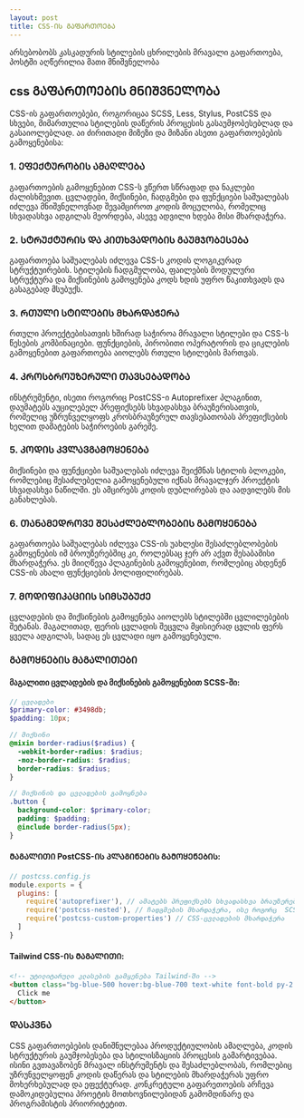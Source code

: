 ```yaml
---
layout: post
title: CSS-ᲘᲡ ᲒᲐᲤᲐᲠᲗᲝᲔᲑᲐ
---
```


არსებობობს კასკადურის სტილების ცხრილების მრავალი გაფართოება, პოსტში აღწერილია მათი მნიშვნელობა

## css ᲒᲐᲤᲐᲠᲗᲝᲔᲑᲘᲡ ᲛᲜᲘᲨᲕᲜᲔᲚᲝᲑᲐ

CSS-ის გაფართოებები, როგორიცაა SCSS, Less, Stylus, PostCSS და სხვები, მიმართულია სტილების დაწერის პროცესის გასაუმჯობესებლად და გასაიოლებლად. აი ძირითადი მიზეზი და მიზანი ასეთი გაფართოებების გამოყენებისა:

### 1. ᲔᲤᲔᲥᲢᲣᲠᲝᲑᲘᲡ ᲐᲛᲐᲦᲚᲔᲑᲐ

გაფართოების გამოყენებით  CSS-ს ვწერთ სწრაფად და ნაკლები ძალისხმევით. ცვლადები, მიქსინები, ჩადგმები და ფუნქციები საშუალებას იძლევა მნიშვნელოვნად შევამციროთ კოდის მოცულობა, რომელიც სხვადასხვა ადგილას მეორდება, ასევე ადვილი ხდება მისი მხარდაჭერა.

### 2. ᲡᲢᲠᲣᲥᲢᲣᲠᲘᲡ ᲓᲐ ᲙᲘᲗᲮᲕᲐᲓᲝᲑᲘᲡ ᲒᲐᲣᲛᲯᲝᲑᲔᲡᲔᲑᲐ

გაფართოება საშუალებას იძლევა CSS-ს კოდის ლოგიკურად სტრუქტუირების. სტილების ჩადგმულობა, ფაილების მოდულური სტრუქტურა და მიქსინების გამოყენება კოდს ხდის უფრო წაკითხვადს და გასაგებად მსუბუქს. 

### 3. ᲠᲗᲣᲚᲘ ᲡᲢᲘᲚᲔᲑᲘᲡ ᲛᲮᲐᲠᲓᲐᲭᲔᲠᲐ

რთული პროექტებისათვის ხშირად საჭიროა მრავალი სტილები და CSS-ს წესების კომბინაციები. ფუნქციების, პირობითი ოპერატორის და ციკლების გამოყენებით გაფართოება აიოლებს რთული სტილების მართვას.

### 4. ᲙᲠᲝᲡᲑᲠᲝᲣᲖᲔᲠᲣᲚᲘ ᲗᲐᲕᲡᲔᲑᲐᲓᲝᲑᲐ

ინსტრუმენტი, ისეთი როგორიც PostCSS-ი  Autoprefixer პლაგინით, დაუმატებს აუცილებელ პრეფიქსებს სხვადასხვა ბრაუზერისათვის, რომელიც უზრუნველყოფს კროსბრაუზერულ თავსებათობას პრეფიქსების ხელით დამატების საჭიროების გარეშე.

### 5. ᲙᲝᲓᲘᲡ ᲙᲕᲚᲐᲕᲒᲐᲛᲝᲧᲔᲜᲔᲑᲐ

მიქსინები და ფუნქციები საშუალებას იძლევა შეიქმნას სტილის ბლოკები, რომლებიც შესაძლებელია გამოყენებული იქნას მრავალჯერ პროექტის სხვადასხვა ნაწილში. ეს ამცირებს კოდის დუბლირებას და აადვილებს მის განახლებას.

### 6. ᲗᲐᲜᲐᲛᲔᲓᲠᲝᲕᲔ ᲨᲔᲡᲐᲫᲚᲔᲑᲚᲝᲑᲔᲑᲘᲡ ᲒᲐᲛᲝᲧᲔᲜᲔᲑᲐ

გაფართოება საშუალებას იძლევა CSS-ის უახლესი შესაძლებლობების გამოყენების იმ ბროუზერებშიც კი, როლებსაც ჯერ არ აქვთ შესაბამისი მხარდაჭერა. ეს მიიღწევა პლაგინების გამოყენებით, რომლებიც ახდენენ CSS-ის ახალი ფუნქციების პოლიფილირებას.

### 7. ᲛᲝᲓᲘᲤᲘᲙᲐᲪᲘᲘᲡ ᲡᲘᲛᲡᲣᲑᲣᲥᲔ

ცვლადების და მიქსინების გამოყენება აიოლებს სტილებში ცვლილებების შეტანას. მაგალითად, ფერის ცვლადის შეცვლა მყისიერად ცვლის ფერს ყველა ადგილას, სადაც ეს ცვლადი იყო გამოყენებული.

### ᲒᲐᲛᲝᲧᲜᲔᲑᲘᲡ ᲛᲐᲒᲐᲚᲘᲗᲔᲑᲘ

#### მაგალითი ცვლადების და მიქსინების გამოყენებით SCSS-ში:

```scss
// ცვლადები
$primary-color: #3498db;
$padding: 10px;

// მიქსინი
@mixin border-radius($radius) {
  -webkit-border-radius: $radius;
  -moz-border-radius: $radius;
  border-radius: $radius;
}

// მიქსინის და ცვლადების გამოყნება
.button {
  background-color: $primary-color;
  padding: $padding;
  @include border-radius(5px);
}
```

#### ᲛᲐᲒᲐᲚᲘᲗᲘ PostCSS-ᲘᲡ ᲞᲚᲐᲒᲘᲜᲔᲑᲘᲡ ᲒᲐᲛᲝᲧᲔᲜᲔᲑᲘᲡ:

```js
// postcss.config.js
module.exports = {
  plugins: [
    require('autoprefixer'), // ამატებს პრეფიქსებს სხვადასხვა ბრაუზერებისათვის
    require('postcss-nested'), // ჩადგმების მხარდაჭერა, ისე როგორც  SCSS
    require('postcss-custom-properties') // CSS-ცვლადების მხარდაჭერა
  ]
}
```

#### Tailwind CSS-ᲘᲡ ᲛᲐᲒᲐᲚᲘᲗᲘ:

```html
<!-- უტილიტარული კლასების გამყენება Tailwind-ში -->
<button class="bg-blue-500 hover:bg-blue-700 text-white font-bold py-2 px-4 rounded">
  Click me
</button>
```

### ᲓᲐᲡᲙᲕᲜᲐ

CSS გაფართოებების დანიშნულებაა პროდუქტიულობის ამაღლება, კოდის სტრუქტურის გაუმჯობესება და სტილისზაციის პროცესის გამარტივებაა. ისინი გვთავაზობენ მრავალ ინსტრუმენტს და შესაძლებლობას, რომლებიც უზრუნველყოფენ კოდის დაწერას და სტილების მხარდაჭერას უფრო მოხერხებულად და ეფექტურად. კონკრეტული გაფარეთოების არჩევა დამოკიდებულია პროეტის მოთხოვნილებიდან გამომდინარე და პროგრამისტის პრიორიტეტით.
